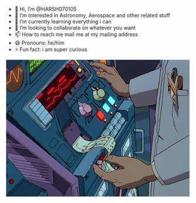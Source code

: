 - 👋 Hi, I’m @HARSH070105
- 👀 I’m interested in Astronomy, Aerospace and other related stuff
- 🌱 I’m currently learning everything i can
- 💞️ I’m looking to collaborate on whatever you want
- 📫 How to reach me mail me at my mailing address
- 😄 Pronouns: he/him
- ⚡ Fun fact: i am super curious
  
![me](https://github.com/HARSH070105/HARSH070105/blob/main/BANNER.gif)
